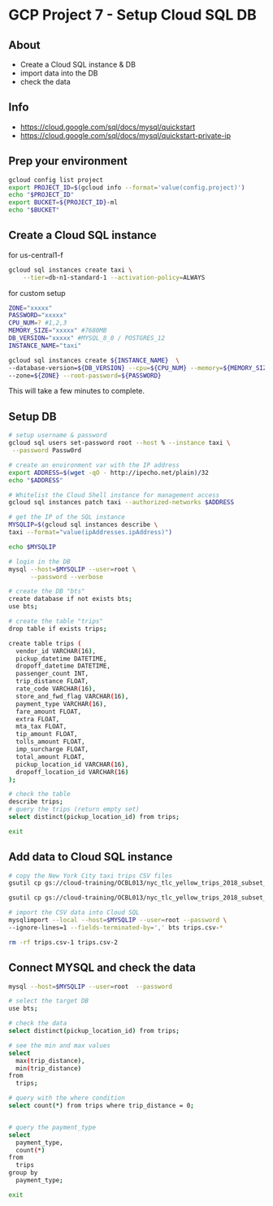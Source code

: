 # GCP Project 7 - Setup Cloud SQL DB

## About
- Create a Cloud SQL instance & DB
- import data into the DB
- check the data

## Info
- https://cloud.google.com/sql/docs/mysql/quickstart
- https://cloud.google.com/sql/docs/mysql/quickstart-private-ip

## Prep your environment
```bash
gcloud config list project
export PROJECT_ID=$(gcloud info --format='value(config.project)')
echo "$PROJECT_ID"
export BUCKET=${PROJECT_ID}-ml
echo "$BUCKET"
```

## Create a Cloud SQL instance

for us-central1-f

```bash
gcloud sql instances create taxi \
    --tier=db-n1-standard-1 --activation-policy=ALWAYS
```

for custom setup

```bash
ZONE="xxxxx"
PASSWORD="xxxxx"
CPU_NUM=? #1,2,3
MEMORY_SIZE="xxxxx" #7680MB
DB_VERSION="xxxxx" #MYSQL_8_0 / POSTGRES_12
INSTANCE_NAME="taxi"

gcloud sql instances create ${INSTANCE_NAME}  \
--database-version=${DB_VERSION} --cpu=${CPU_NUM} --memory=${MEMORY_SIZE}  \
--zone=${ZONE} --root-password=${PASSWORD}
```


This will take a few minutes to complete.

## Setup DB
```bash
# setup username & password
gcloud sql users set-password root --host % --instance taxi \
 --password Passw0rd

# create an environment var with the IP address
export ADDRESS=$(wget -qO - http://ipecho.net/plain)/32
echo "$ADDRESS"

# Whitelist the Cloud Shell instance for management access 
gcloud sql instances patch taxi --authorized-networks $ADDRESS

# get the IP of the SQL instance
MYSQLIP=$(gcloud sql instances describe \
taxi --format="value(ipAddresses.ipAddress)")

echo $MYSQLIP

# login in the DB
mysql --host=$MYSQLIP --user=root \
      --password --verbose

# create the DB "bts"
create database if not exists bts;
use bts;

# create the table "trips"
drop table if exists trips;

create table trips (
  vendor_id VARCHAR(16),		
  pickup_datetime DATETIME,
  dropoff_datetime DATETIME,
  passenger_count INT,
  trip_distance FLOAT,
  rate_code VARCHAR(16),
  store_and_fwd_flag VARCHAR(16),
  payment_type VARCHAR(16),
  fare_amount FLOAT,
  extra FLOAT,
  mta_tax FLOAT,
  tip_amount FLOAT,
  tolls_amount FLOAT,
  imp_surcharge FLOAT,
  total_amount FLOAT,
  pickup_location_id VARCHAR(16),
  dropoff_location_id VARCHAR(16)
);

# check the table
describe trips;
# query the trips (return empty set)
select distinct(pickup_location_id) from trips;

exit
```
## Add data to Cloud SQL instance

```bash
# copy the New York City taxi trips CSV files 
gsutil cp gs://cloud-training/OCBL013/nyc_tlc_yellow_trips_2018_subset_1.csv trips.csv-1

gsutil cp gs://cloud-training/OCBL013/nyc_tlc_yellow_trips_2018_subset_2.csv trips.csv-2

# import the CSV data into Cloud SQL
mysqlimport --local --host=$MYSQLIP --user=root --password \
--ignore-lines=1 --fields-terminated-by=',' bts trips.csv-*

rm -rf trips.csv-1 trips.csv-2
```

## Connect MYSQL and check the data

```bash
mysql --host=$MYSQLIP --user=root  --password

# select the target DB
use bts;

# check the data
select distinct(pickup_location_id) from trips;

# see the min and max values
select
  max(trip_distance),
  min(trip_distance)
from
  trips;

# query with the where condition
select count(*) from trips where trip_distance = 0;


# query the payment_type
select
  payment_type,
  count(*)
from
  trips
group by
  payment_type;

exit
```